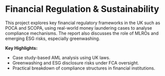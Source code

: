 # Financial Regulation & Sustainability

This project explores key financial regulatory frameworks in the UK such as POCA and SCOPA, using real-world money laundering cases to analyse compliance mechanisms. The report also discusses the role of MLROs and emerging ESG risks, especially greenwashing.

**Key Highlights:**
- Case study-based AML analysis using UK laws.
- Greenwashing and ESG disclosure risks under FCA oversight.
- Practical breakdown of compliance structures in financial institutions.

